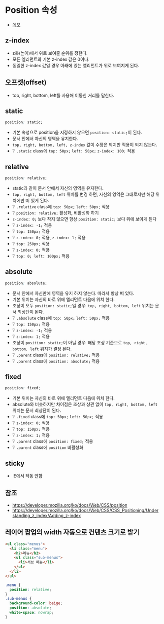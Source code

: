 # Position 속성

* [데모](https://ovdncids.github.io/html-css-curriculum/position)

## z-index
* z축(높이)에서 위로 보여줄 순위를 정한다.
* 모든 엘리먼트의 기본 z-index 값은 0이다.
* 동일한 z-index 값일 경우 아래에 있는 앨리먼트가 위로 보여지게 된다.

## 오프셋(offset)
* top, right, bottom, left를 사용해 이동한 거리를 말한다.

<!-- 구글 색상
파란색: #4285F4
빨간색: #EA4335
노란색: #FBBC05
녹색: #34A853

#235bb6 -->

## static
```css
position: static;
```
* 기본 속성으로 position을 지정하지 않으면 `position: static;`이 된다.
* 문서 안에서 자신의 영역을 유지한다.
* `top, right, bottom, left, z-index` 값이 수정은 되지만 적용이 되지 않는다.
* ❔ `.static` class에 `top: 50px;` `left: 50px;` `z-index: 100;` 적용

## relative
```css
position: relative;
```
* static과 같이 문서 안에서 자신의 영역을 유지한다.
* `top, right, bottom, left` 위치를 변경 하면, 자신의 영역은 그대로지만 해당 위치에만 떠 있게 된다.
* ❔ `.relative` class에 `top: 50px;` `left: 50px;` 적용
* ❔ `position: relative;` 활성화, 비활성화 하기
* `z-index: 0;` 보다 작지 않으면 항상 `position: static;` 보다 위에 보이게 된다
* ❔ `z-index: -1;` 적용
* ❔ `top: 150px;` 적용
* ❔ `z-index: 0;` 적용, `z-index: 1;` 적용
* ❔ `top: 250px;` 적용
* ❔ `z-index: 0;` 적용
* ❔ `top: 0; left: 100px;` 적용

## absolute
```css
position: absolute;
```
* 문서 안에서 자신만에 영역을 유지 하지 않는다. 따라서 항상 떠 있다.
* 기본 위치는 자신의 바로 위에 엘리먼트 다음에 위치 한다.
* 조상이 모두 `position: static;`일 경우: `top, right, bottom, left` 위치는 문서 최상단이 된다.
* ❔ `.absolute` class에 `top: 50px;` `left: 50px;` 적용
* ❔ `top: 150px;` 적용
* ❔ `z-index: -1;` 적용
* ❔ `z-index: 1;` 적용
* 조상이 `position: static;`이 아닐 경우: 해당 조상 기준으로 `top, right, bottom, left` 위치가 결정 된다.
* ❔ `.parent` class에 `position: relative;` 적용
* ❔ `.parent` class에 `position: absolute;` 적용

## fixed
```css
position: fixed;
```
* 기본 위치는 자신의 바로 위에 엘리먼트 다음에 위치 한다.
* absolute와 비슷하지만 차이점은 조상과 상관 없이 `top, right, bottom, left` 위치는 문서 최상단이 된다.
* ❔ `.fixed` class에 `top: 50px;` `left: 50px;` 적용
* ❔ `z-index: 0;` 적용
* ❔ `top: 150px;` 적용
* ❔ `z-index: 1;` 적용
* ❔ `.parent` class에 `position: fixed;` 적용
* ❔ `.parent` class에 `position` 비활성화

## sticky
* IE에서 작동 안함

## 참조
* https://developer.mozilla.org/ko/docs/Web/CSS/position
* https://developer.mozilla.org/ko/docs/Web/CSS/CSS_Positioning/Understanding_z_index/Adding_z-index

## 레이어 팝업의 width 자동으로 컨텐츠 크기로 받기
```html
<ul class="menus">
  <li class="menu">
    <h2>메뉴</h2>
    <ul class="sub-menus">
      <li>서브 메뉴</li>
    </ul>
  </li>
</ul>
```
```css
.menu {
  position: relative;
}
.sub-menus {
  background-color: beige;
  position: absolute;
  white-space: nowrap;
}
```
